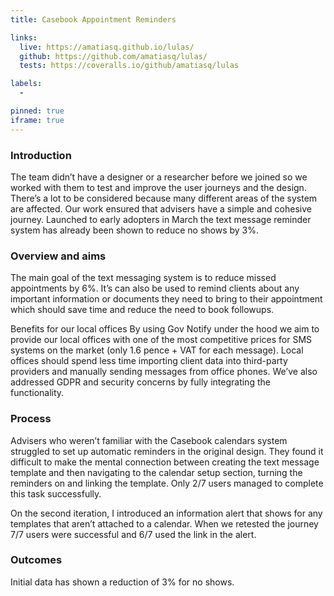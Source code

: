 ```yaml
---
title: Casebook Appointment Reminders

links:
  live: https://amatiasq.github.io/lulas/
  github: https://github.com/amatiasq/lulas/
  tests: https://coveralls.io/github/amatiasq/lulas

labels:
  - 

pinned: true
iframe: true
---
```


### Introduction

The team didn’t have a designer or a researcher before we joined so we worked with them to test and improve the user journeys and the design. There’s a lot to be considered because many different areas of the system are affected. Our work ensured that advisers have a simple and cohesive journey. Launched to early adopters in March the text message reminder system has already been shown to reduce no shows by 3%.

<!-- end extract -->

### Overview and aims
The main goal of the text messaging system is to reduce missed appointments by 6%. It’s can also be used to remind clients about any important information or documents they need to bring to their appointment which should save time and reduce the need to book followups.

Benefits for our local offices
By using Gov Notify under the hood we aim to provide our local offices with one of the most competitive prices for SMS systems on the market (only 1.6 pence + VAT for each message). Local offices should spend less time importing client data into third-party providers and manually sending messages from office phones. We’ve also addressed GDPR and security concerns by fully integrating the functionality.


### Process
Advisers who weren’t familiar with the Casebook calendars system struggled to set up automatic reminders in the original design. They found it difficult to make the mental connection between creating the text message template and then navigating to the calendar setup section, turning the reminders on and linking the template. Only 2/7 users managed to complete this task successfully.

On the second iteration, I introduced an information alert that shows for any templates that aren’t attached to a calendar. When we retested the journey 7/7 users were successful and 6/7 used the link in the alert.


### Outcomes

Initial data has shown a reduction of 3% for no shows. 